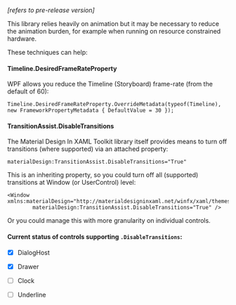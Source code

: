_[refers to pre-release version]_

This library relies heavily on animation but it may be necessary to reduce the animation burden, for example when running on resource constrained hardware.

These techniques can help:

#### Timeline.DesiredFrameRateProperty

WPF allows you reduce the Timeline (Storyboard) frame-rate (from the default of 60):

```Timeline.DesiredFrameRateProperty.OverrideMetadata(typeof(Timeline), new FrameworkPropertyMetadata { DefaultValue = 30 });```

#### TransitionAssist.DisableTransitions

The Material Design In XAML Toolkit library itself provides means to turn off transitions (where supported) via an attached property:

```materialDesign:TransitionAssist.DisableTransitions="True" ```

This is an inheriting property, so you could turn off all (supported) transitions at Window (or UserControl) level:

```
<Window xmlns:materialDesign="http://materialdesigninxaml.net/winfx/xaml/themes"
        materialDesign:TransitionAssist.DisableTransitions="True" />
```

Or you could manage this with more granularity on individual controls.

#### Current status of controls supporting ```.DisableTransitions```:

- [x] DialogHost
- [x] Drawer
- [ ] Clock
- [ ] Underline

